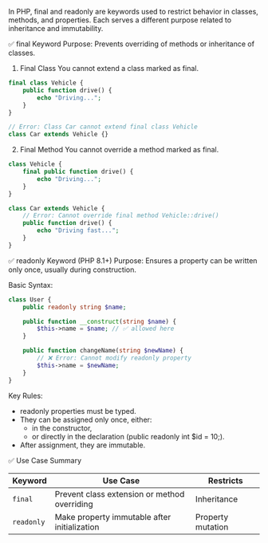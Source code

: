 In PHP, final and readonly are keywords used to restrict behavior in classes, methods, and properties. Each serves a different purpose related to inheritance and immutability.

✅ final Keyword
Purpose: Prevents overriding of methods or inheritance of classes.

1. Final Class
You cannot extend a class marked as final.

```php
final class Vehicle {
    public function drive() {
        echo "Driving...";
    }
}

// Error: Class Car cannot extend final class Vehicle
class Car extends Vehicle {}

```

2. Final Method
You cannot override a method marked as final.

```php
class Vehicle {
    final public function drive() {
        echo "Driving...";
    }
}

class Car extends Vehicle {
    // Error: Cannot override final method Vehicle::drive()
    public function drive() {
        echo "Driving fast...";
    }
}

```

✅ readonly Keyword (PHP 8.1+)
Purpose: Ensures a property can be written only once, usually during construction.

Basic Syntax:

```php
class User {
    public readonly string $name;

    public function __construct(string $name) {
        $this->name = $name; // ✅ allowed here
    }

    public function changeName(string $newName) {
        // ❌ Error: Cannot modify readonly property
        $this->name = $newName;
    }
}

```

Key Rules:
- readonly properties must be typed.
- They can be assigned only once, either:
    - in the constructor,
    - or directly in the declaration (public readonly int $id = 10;).
- After assignment, they are immutable.

✅ Use Case Summary

| Keyword    | Use Case                                     | Restricts         |
| ---------- | -------------------------------------------- | ----------------- |
| `final`    | Prevent class extension or method overriding | Inheritance       |
| `readonly` | Make property immutable after initialization | Property mutation |

